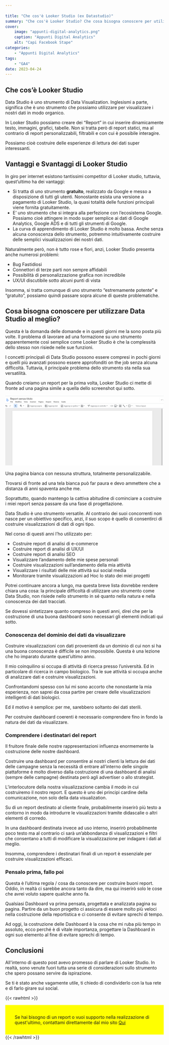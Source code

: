 ```yaml
---

title: "Che cos'è Looker Studio (ex Datastudio)"
summary: "Che cos'è Looker Studio? Che cosa bisogna conoscere per utilizzarlo al meglio? Parliamone"
cover:
    image: "appunti-digital-analytics.png"
    caption: "Appunti Digital Analytics"
    alt: "Capi Facebook Stape"
categories: 
    - "Appunti Digital Analytics"
tags:
    - "GA4"
date: 2023-04-24
---
```


## Che cos’è Looker Studio

Data Studio è uno strumento di Data Visualization. Inglesismi a parte, significa che è uno strumento che possiamo utilizzare per visualizzare i nostri dati in modo organico.

In Looker Studio possiamo creare dei “Report” in cui inserire dinamicamente testo, immagini, grafici, tabelle. Non si tratta però di report statici, ma al contrario di report personalizzabili, filtrabili e con cui è possibile interagire. 

Possiamo cioè costruire delle esperienze di lettura dei dati super interessanti. 


## Vantaggi e Svantaggi di Looker Studio

In giro per internet esistono tantissimi competitor di Looker studio, tuttavia, quest’ultimo ha dei vantaggi: 



* Si tratta di uno strumento **gratuito**, realizzato da Google e messo a disposizione di tutti gli utenti. Nonostante esista una versione a pagamento di Looker Studio, la quasi totalità delle funzioni principali viene fornita gratuitamente. 
* E’ uno strumento che si integra alla perfezione con l’ecosistema Google. Possiamo cioè attingere in modo super semplice ai dati di Google Analytics, Google ADS e di tutti gli strumenti di Google. 
* La curva di apprendimento di Looker Studio è molto bassa. Anche senza alcuna conoscenza dello strumento, potremmo intuitivamente costruire delle semplici visualizzazioni dei nostri dati.

Naturalmente però, non è tutto rose e fiori, anzi, Looker Studio presenta anche numerosi problemi:



* Bug Fastidiosi
* Connettori di terze parti non sempre affidabili
* Possibilità di personalizzazione grafica non incredibile
* UX/UI discutibile sotto alcuni punti di vista

Insomma, si tratta comunque di uno strumento “estremamente potente” e “gratuito”, possiamo quindi passare sopra alcune di queste problematiche.


## Cosa bisogna conoscere per utilizzare Data Studio al meglio?

Questa è la domanda delle domande e in questi giorni me la sono posta più volte. Il problema di lavorare ad una formazione su uno strumento apparentemente così semplice come Looker Studio è che la complessità dello stesso non risiede nelle sue funzioni. 

I concetti principali di Data Studio possono essere compresi in pochi giorni e quelli più avanzati possono essere approfonditi on the job senza alcuna difficoltà. Tuttavia, il principale problema dello strumento sta nella sua versatilità.

Quando creiamo un report per la prima volta, Looker Studio ci mette di fronte ad una pagina simile a quella dello screenshot qui sotto. 


![](2023-04-24-17-34-08.png)


Una pagina bianca con nessuna struttura, totalmente personalizzabile. 

Trovarsi di fronte ad una tela bianca può far paura e devo ammettere che a distanza di anni spaventa anche me. 

Soprattutto, quando mantengo la cattiva abitudine di cominciare a costruire i miei report senza passare da una fase di progettazione.

Data Studio è uno strumento versatile. Al contrario dei suoi concorrenti non nasce per un obiettivo specifico, anzi, il suo scopo è quello di consentirci di costruire visualizzazioni di dati di ogni tipo. 

Nel corso di questi anni l’ho utilizzato per: 



* Costruire report di analisi di e-commerce
* Costruire report di analisi di UX/UI
* Costruire report di analisi SEO
* Visualizzare l’andamento delle mie spese personali
* Costruire visualizzazioni sull’andamento della mia attività
* Visualizzare i risultati delle mie attività sui social media
* Monitorare tramite visualizzazioni ad Hoc lo stato dei miei progetti

Potrei continuare ancora a lungo, ma questa breve lista dovrebbe rendere chiara una cosa: la principale difficoltà di utilizzare uno strumento come Data Studio, non risiede nello strumento in sé quanto nella natura e nella conoscenza dei dati tracciati. 

Se dovessi sintetizzare quanto compreso in questi anni, direi che per la costruzione di una buona dashboard sono necessari gli elementi indicati qui sotto. 


### Conoscenza del dominio dei dati da visualizzare

Costruire visualizzazioni con dati provenienti da un dominio di cui non si ha una buona conoscenza è difficile se non impossibile. Questa è una lezione che ho imparato durante quest’ultimo anno. 

Il mio coinquilino si occupa di attività di ricerca presso l’università. Ed in particolare di ricerca in campo biologico. Tra le sue attività si occupa anche di analizzare dati e costruire visualizzazioni. 

Confrontandomi spesso con lui mi sono accorto che nonostante la mia esperienza, non saprei da cosa partire per creare delle visualizzazioni intelligenti di dati biologici. 

Ed il motivo è semplice: per me, sarebbero soltanto dei dati sterili. 

Per costruire dashboard coerenti è necessario comprendere fino in fondo la natura dei dati da visualizzare.


### Comprendere i destinatari del report

Il fruitore finale delle nostre rappresentazioni influenza enormemente la costruzione delle nostre dashboard. 

Costruire una dashboard per consentire ai nostri clienti la lettura dei dati delle campagne senza la necessità di entrare all’interno delle singole piattaforme è molto diverso dalla costruzione di una dashboard di analisi (sempre delle campagne) destinata però agli advertiser o allo strategist. 

L’interlocutore della nostra visualizzazione cambia il modo in cui costruiremo il nostro report. E questo è uno dei principi cardine della comunicazione, non solo della data visualization. 

Su di un report destinato al cliente finale, probabilmente inserirò più testo a contorno in modo da introdurre le visualizzazioni tramite didascalie o altri elementi di corredo. 

In una dashboard destinata invece ad uso interno, inserirò probabilmente poco testo ma al contrario ci sarà un’abbondanza di visualizzazioni e filtri che consentano a tutti di modificare la visualizzazione per indagare i dati al meglio. 

Insomma, comprendere i destinatari finali di un report è essenziale per costruire visualizzazioni efficaci. 


### Pensalo prima, fallo poi

Questa è l’ultima regola / cosa da conoscere per costruire buoni report. Oddio, in realtà ci sarebbe ancora tanto da dire, ma qui inserirò solo le cose che avrei voluto sapere qualche anno fa. 

Qualsiasi Dashboard va prima pensata, progettata e analizzata pagina su pagina. Partire da un buon progetto ci assicura di essere molto più veloci nella costruzione della reportistica e ci consente di evitare sprechi di tempo. 

Ad oggi, la costruzione delle Dashboard è la cosa che mi ruba più tempo in assoluto, ecco perché è di vitale importanza, progettare la Dashboard in ogni suo elemento al fine di evitare sprechi di tempo. 

## Conclusioni

All'interno di questo post avevo promesso di parlare di Looker Studio. In realtà, sono venute fuori tutta una serie di considerazioni sullo strumento che spero possano servire da ispirazione.

Se ti è stato anche vagamente utile, ti chiedo di condividerlo con la tua rete e di farlo girare sui social. 

{{< rawhtml >}}
    <div style="padding:30px;background-color:yellow">Se hai bisogno di un report o vuoi supporto nella realizzazione di quest'ultimo, contattami direttamente dal mio sito <a href="https://enricochiolo.com">Qui</a></div>
{{< /rawhtml >}}